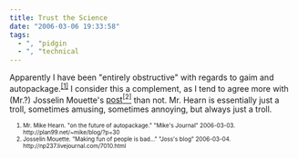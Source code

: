 ```yaml
---
title: Trust the Science
date: "2006-03-06 19:33:58"
tags:
  - ", "pidgin
  - ", "technical
---
```

<p>Apparently I have been "entirely obstructive" with regards to gaim and autopackage.<sup><a href="http://plan99.net/~mike/blog/?p=30" title="on the future of autopackage">[1]</a></sup>  I consider this a complement, as I tend to agree more with (Mr.?) Josselin Mouette's <a href="http://np237.livejournal.com/7010.html" title="Making fun of people is bad...">post<sup>[2]</sup></a> than not.  Mr. Hearn is essentially just a troll, sometimes amusing, sometimes annoying, but always just a troll.</p>


<ol><font size="-2"><li><font size="-2">Mr. Mike Hearn.  "on the future of autopackage."  "Mike's Journal" 2006-03-03.  http://plan99.net/~mike/blog/?p=30</font></li><li><font size="-2">Josselin Mouette.  "Making fun of people is bad..." "Joss's blog"  2006-03-04.  http://np237.livejournal.com/7010.html</font></li></font></ol>

